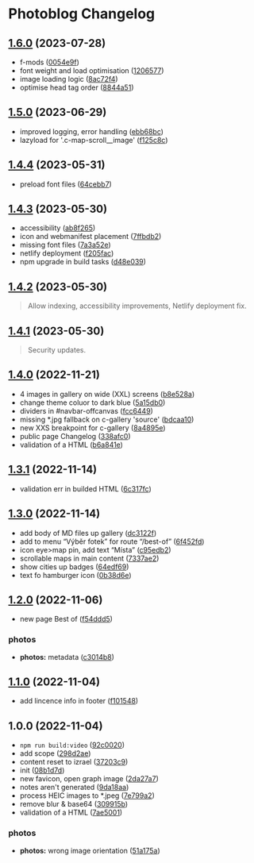 # Photoblog Changelog

## [1.6.0](https://github.com/cebreus/photoblog-israel-2022/compare/1.5.0...1.6.0) (2023-07-28)

*   f-mods ([0054e9f](https://github.com/cebreus/photoblog-israel-2022/commit/0054e9f00102ae89d025d960f0e7cf8d63804bfe))
*   font weight and load optimisation ([1206577](https://github.com/cebreus/photoblog-israel-2022/commit/1206577508797f2a1289c5f11a24cb1a2fa91321))
*   image loading logic ([8ac72f4](https://github.com/cebreus/photoblog-israel-2022/commit/8ac72f4d8523f52cefdef66fd46fc56e04343169))
*   optimise head tag order ([8844a51](https://github.com/cebreus/photoblog-israel-2022/commit/8844a51e0a7b92b724bbad1bce7ef3e011e61f86))

## [1.5.0](https://github.com/cebreus/photoblog-israel-2022/compare/1.4.4...1.5.0) (2023-06-29)

*   improved logging, error handling ([ebb68bc](https://github.com/cebreus/photoblog-israel-2022/commit/ebb68bc170a702d994d8b66255c57f2de71e0bc0))
*   lazyload for '.c-map-scroll\_\_image' ([f125c8c](https://github.com/cebreus/photoblog-israel-2022/commit/f125c8c18e1682a4017cae970ee1bc570b1825af))

## [1.4.4](https://github.com/cebreus/photoblog-israel-2022/compare/1.4.1...1.4.4) (2023-05-31)

*   preload font files ([64cebb7](https://github.com/cebreus/photoblog-israel-2022/commit/64cebb7cc7ea162e0fb999ead64a989c4c182135))

## [1.4.3](https://github.com/cebreus/photoblog-israel-2022/compare/1.4.1...1.4.3) (2023-05-30)

*   accessibility ([ab8f265](https://github.com/cebreus/photoblog-israel-2022/commit/ab8f2650aa0ff5ad10a20b03b0f8292aa82aeed5))
*   icon and webmanifest placement ([7ffbdb2](https://github.com/cebreus/photoblog-israel-2022/commit/7ffbdb211b954e91083cef0e301f36ec37693581))
*   missing font files ([7a3a52e](https://github.com/cebreus/photoblog-israel-2022/commit/7a3a52eb5de46e0d42f4ea6db8933c2c4ed7423e))
*   netlify deployment ([f205fac](https://github.com/cebreus/photoblog-israel-2022/commit/f205faca89eaf54340cf8f9370a0b77e84255c31))
*   npm upgrade in build tasks ([d48e039](https://github.com/cebreus/photoblog-israel-2022/commit/d48e039ac7ac1a113df604a1e7c2ac270ca49d98))

## [1.4.2](https://github.com/cebreus/photoblog-israel-2022/compare/1.4.0...1.4.2) (2023-05-30)

> Allow indexing, accessibility improvements, Netlify deployment fix.

## [1.4.1](https://github.com/cebreus/photoblog-israel-2022/compare/1.4.0...1.4.1) (2023-05-30)

> Security updates.

## [1.4.0](https://github.com/cebreus/photoblog-israel-2022/compare/1.3.1...1.4.0) (2022-11-21)

*   4 images in gallery on wide (XXL) screens ([b8e528a](https://github.com/cebreus/photoblog-israel-2022/commit/b8e528ac7329cca20e95135344a063fe3fcd636f))
*   change theme coluor to dark blue ([5a15db0](https://github.com/cebreus/photoblog-israel-2022/commit/5a15db0a80ba8062958f3b0c6bc5ec962117266a))
*   dividers in #navbar-offcanvas ([fcc6449](https://github.com/cebreus/photoblog-israel-2022/commit/fcc644936bb6aafba5cd62ee7f4d3d5a3a0cfdee))
*   missing \*.jpg fallback on c-gallery 'source' ([bdcaa10](https://github.com/cebreus/photoblog-israel-2022/commit/bdcaa1033fe667e6de3cb037ae69a04798250f08))
*   new XXS breakpoint for c-gallery ([8a4895e](https://github.com/cebreus/photoblog-israel-2022/commit/8a4895e390f8ee1bff8504415cc9d56d6f4693ab))
*   public page Changelog ([338afc0](https://github.com/cebreus/photoblog-israel-2022/commit/338afc08e4d5acf3dfad2aed94e5b462a77f73e3))
*   validation of a HTML ([b6a841e](https://github.com/cebreus/photoblog-israel-2022/commit/b6a841e9580bb62d73b4968da8e4daa159650acc))

## [1.3.1](https://github.com/cebreus/photoblog-israel-2022/compare/1.3.0...1.3.1) (2022-11-14)

*   validation err in builded HTML ([6c317fc](https://github.com/cebreus/photoblog-israel-2022/commit/6c317fca6befe075b8134d7ffe89ad5b2c44c4ca))

## [1.3.0](https://github.com/cebreus/photoblog-israel-2022/compare/1.2.0...1.3.0) (2022-11-14)

*   add body of MD files up gallery ([dc3122f](https://github.com/cebreus/photoblog-israel-2022/commit/dc3122f7e94a654360c9f1d7f64291bd7630fb24))
*   add to menu “Výběr fotek” for route “/best-of” ([6f452fd](https://github.com/cebreus/photoblog-israel-2022/commit/6f452fdf9fad7374ee8ce51ad8b8bbeb9ddc1080))
*   icon eye>map pin, add text “Místa” ([c95edb2](https://github.com/cebreus/photoblog-israel-2022/commit/c95edb298ed87e319c8cde7cfb3a3d0a78c2e2b8))
*   scrollable maps in main content ([7337ae2](https://github.com/cebreus/photoblog-israel-2022/commit/7337ae2e8f4612988174f6a51bde3d13b711b115))
*   show cities up badges ([64edf69](https://github.com/cebreus/photoblog-israel-2022/commit/64edf695a5a4b5fb614eed1007246533b66570ea))
*   text fo hamburger icon ([0b38d6e](https://github.com/cebreus/photoblog-israel-2022/commit/0b38d6e88b3962192feb7811dafbe8fb9965f2bd))

## [1.2.0](https://github.com/cebreus/photoblog-israel-2022/compare/1.1.0...1.2.0) (2022-11-06)

*   new page Best of ([f54ddd5](https://github.com/cebreus/photoblog-israel-2022/commit/f54ddd51e18eb4e1dbc50470701228d15ac5ea5f))

### photos

*   **photos:** metadata ([c3014b8](https://github.com/cebreus/photoblog-israel-2022/commit/c3014b8e019a94de317dd91f62bc535f83c62e86))

## [1.1.0](https://github.com/cebreus/photoblog-israel-2022/compare/1.0.0...1.1.0) (2022-11-04)

*   add lincence info in footer ([f101548](https://github.com/cebreus/photoblog-israel-2022/commit/f1015483a39ec69d3e629648a26b3ebce2ba23b1))

## 1.0.0 (2022-11-04)

*   `npm run build:video` ([92c0020](https://github.com/cebreus/photoblog-israel-2022/commit/92c0020dac30f127fa6514be200b8ee0d5f321de))
*   add <th> scope ([298d2ae](https://github.com/cebreus/photoblog-israel-2022/commit/298d2aed0e5bc9da4ad0f9f66cc8de40d91c2d40))
*   content reset to izrael ([37203c9](https://github.com/cebreus/photoblog-israel-2022/commit/37203c992714a7aab7438216ec7f841c308634c2))
*   init ([08b1d7d](https://github.com/cebreus/photoblog-israel-2022/commit/08b1d7d0ba6c54e2e676589b1a275e33ec1c4675))
*   new favicon, open graph image ([2da27a7](https://github.com/cebreus/photoblog-israel-2022/commit/2da27a7ea5b1dff8d126858de38cad0f1c91e087))
*   notes aren't generated ([9da18aa](https://github.com/cebreus/photoblog-israel-2022/commit/9da18aa9cf2a1fce58df379cb03d2e2e8601d568))
*   process HEIC images to \*.jpeg ([7e799a2](https://github.com/cebreus/photoblog-israel-2022/commit/7e799a28b08545785e9bf9ab8065c1437316ed22))
*   remove blur & base64 ([309915b](https://github.com/cebreus/photoblog-israel-2022/commit/309915b6a4a4762bcfcf59dac9dd485097600982))
*   validation of a HTML ([7ae5001](https://github.com/cebreus/photoblog-israel-2022/commit/7ae50015ff2db0606f7e05c72a658108de3c65c8))

### photos

*   **photos:** wrong image orientation ([51a175a](https://github.com/cebreus/photoblog-israel-2022/commit/51a175ad1a65a2d1ef1a4e57ea7a29842e1dc59d))
